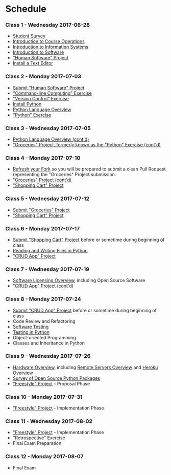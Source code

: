 # Schedule

### Class 1 - Wednesday 2017-06-28

  + [Student Survey](/assignments/survey/assignment.md)
  + [Introduction to Course Operations](/README.md)
  + [Introduction to Information Systems](/notes/information-systems/notes.md)
  + [Introduction to Software](/notes/software/notes.md)
  + ["Human Software" Project](/projects/human-software/project.md)
  + [Install a Text Editor](https://atom.io/)

### Class 2 - Monday 2017-07-03

  + [Submit "Human Software" Project](/projects/human-software/project.md#submission-instructions)
  + ["Command-line Computing" Exercise](/exercises/command-line-computing/exercise.md)
  + ["Version Control" Exercise](/exercises/version-control/exercise.md)
  + [Install Python](/notes/programming-languages/python/installation.md)
  + [Python Language Overview](/notes/programming-languages/python/notes.md)
  + ["Python" Exercise](/exercises/python/exercise.md)

### Class 3 - Wednesday 2017-07-05

  + [Python Language Overview (cont'd)](/notes/programming-languages/python/notes.md)
  + ["Groceries" Project, formerly known as the "Python" Exercise (cont'd)](/projects/groceries/project.md)

### Class 4 - Monday 2017-07-10

  + [Refresh your Fork](https://github.com/prof-rossetti/nyu-info-2335-70-201706/blob/master/CONTRIBUTING.md#updating-your-fork) so you will be prepared to submit a clean Pull Request representing the "Groceries" Project submission.
  + ["Groceries" Project (cont'd)](/projects/groceries/project.md)
  + ["Shopping Cart" Project](/projects/shopping-cart/project.md)

### Class 5 - Wednesday 2017-07-12

  + [Submit "Groceries" Project](/projects/groceries/project.md#submission-instructions)
  + ["Shopping Cart" Project](/projects/shopping-cart/project.md)

### Class 6 - Monday 2017-07-17

  + [Submit "Shopping Cart" Project](/projects/shopping-cart/project.md#submission-instructions) before or sometime during beginning of class
  + [Reading and Writing Files in Python](/notes/programming-languages/python/file-management.md)
  + ["CRUD App" Project](/projects/crud-app/project.md)

### Class 7 - Wednesday 2017-07-19

  + [Software Licensing Overview](/notes/software/licensing.md), including Open Source Software
  + ["CRUD App" Project (cont'd)](/projects/crud-app/project.md)
















### Class 8 - Monday 2017-07-24

  + [Submit "CRUD App" Project](/projects/crud-app/project.md#submission-instructions) before or sometime during beginning of class
  + Code Review and Refactoring
  + [Software Testing](/notes/software/testing.md)
  + [Testing in Python](notes/programming-languages/python/testing.md)
  + Object-oriented Programming
  + Classes and Inheritance in Python

### Class 9 - Wednesday 2017-07-26

  + [Hardware Overview](/notes/hardware/notes.md), including [Remote Servers Overview](/notes/hardware/servers.md) and [Heroku Overview](/notes/hardware/heroku.md)
  + [Survey of Open Source Python Packages](/notes/programming-languages/python/packages)
  + ["Freestyle" Project](/projects/freestyle/project.md) - Proposal Phase

### Class 10 - Monday 2017-07-31

  + ["Freestyle" Project](/projects/freestyle/project.md) - Implementation Phase

### Class 11 - Wednesday 2017-08-02

  + ["Freestyle" Project](/projects/freestyle/project.md) - Implementation Phase
  + "Retrospective" Exercise
  + Final Exam Preparation

### Class 12 - Monday 2017-08-07

  + Final Exam
